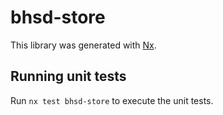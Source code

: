 # bhsd-store

This library was generated with [Nx](https://nx.dev).

## Running unit tests

Run `nx test bhsd-store` to execute the unit tests.

